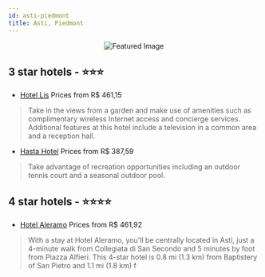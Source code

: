 ```yaml
---
id: asti-piedmont
title: Asti, Piedmont
---
```


<center><img src="https://i.travelapi.com/hotels/4000000/3040000/3035200/3035123/5a1b5d02_z.jpg" alt="Featured Image" /></center>


##  3 star hotels - ⭐️⭐️⭐️

-    [Hotel Lis](https://us.hurb.com/hotels/asti/hotel-lis-JNP-JP148953?cmp=18055) Prices from R$ 461,15
   > Take in the views from a garden and make use of amenities such as complimentary wireless Internet access and concierge services. Additional features at this hotel include a television in a common area and a reception hall.
-    [Hasta Hotel](https://us.hurb.com/hotels/asti/hasta-hotel-JNP-JP836999?cmp=18055) Prices from R$ 387,59
   > Take advantage of recreation opportunities including an outdoor tennis court and a seasonal outdoor pool.

##  4 star hotels - ⭐️⭐️⭐️⭐️

-    [Hotel Aleramo](https://us.hurb.com/hotels/asti/hotel-aleramo-JNP-JP997915?cmp=18055) Prices from R$ 461,92
   > With a stay at Hotel Aleramo, you'll be centrally located in Asti, just a 4-minute walk from Collegiata di San Secondo and 5 minutes by foot from Piazza Alfieri. This 4-star hotel is 0.8 mi (1.3 km) from Baptistery of San Pietro and 1.1 mi (1.8 km) f
